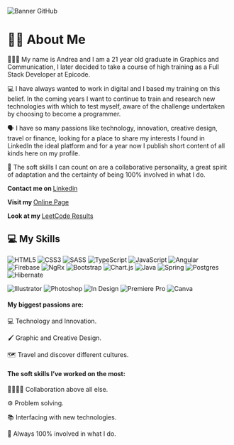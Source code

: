 ![Banner GitHub](https://github.com/andbardii/andbardii/assets/126244632/87980cce-dffb-4815-85ae-281dcf8a454c)

<h1>👨‍💻 About Me</h1>

🙋🏻‍♂️ My name is Andrea and I am a 21 year old graduate in Graphics and Communication, I later decided to take a course of high training as a Full Stack Developer at Epicode.

💻 I have always wanted to work in digital and I based my training on this belief. In the coming years I want to continue to train and research new technologies with which to test myself, aware of the challenge undertaken by choosing to become a programmer.

🗣️ I have so many passions like technology, innovation, creative design, travel or finance, looking for a place to share my interests I found in LinkedIn the ideal platform and for a year now I publish short content of all kinds here on my profile.

🦾 The soft skills I can count on are a collaborative personality, a great spirit of adaptation and the certainty of being 100% involved in what I do.

<b> Contact me on </b>[Linkedin](https://www.linkedin.com/in/andbardii)

<b> Visit my </b>[Online Page](https://andbardii.github.io/portfolio/)

<b> Look at my </b>[LeetCode Results](https://leetcode.com/andbardii/)

<h2>💻 My Skills</h2>

![HTML5](https://img.shields.io/badge/html5-%23E34F26.svg?style=for-the-badge&logo=html5&logoColor=white)
![CSS3](https://img.shields.io/badge/css3-blue.svg?style=for-the-badge&logo=css3&logoColor=white)
![SASS](https://img.shields.io/badge/SASS-hotpink.svg?style=for-the-badge&logo=SASS&logoColor=white)
![TypeScript](https://img.shields.io/badge/typescript-%23007ACC.svg?style=for-the-badge&logo=typescript&logoColor=white)
![JavaScript](https://img.shields.io/badge/javascript-yellow.svg?style=for-the-badge&logo=javascript&logoColor=white)
![Angular](https://img.shields.io/badge/angular-%23DD0031.svg?style=for-the-badge&logo=angular&logoColor=white)
![Firebase](https://img.shields.io/badge/firebase-white?style=for-the-badge&logo=firebase)
![NgRx](https://img.shields.io/badge/NgRx-purple?style=for-the-badge&logo=NgRx&logoColor=white)
![Bootstrap](https://img.shields.io/badge/bootstrap-%238511FA.svg?style=for-the-badge&logo=bootstrap&logoColor=white)
![Chart.js](https://img.shields.io/badge/chart.js-white?style=for-the-badge&logo=chart.js)
![Java](https://img.shields.io/badge/Java-ED8B00?style=for-the-badge&logo=buy-me-a-coffee&logoColor=white")
![Spring](https://img.shields.io/badge/spring-%236DB33F.svg?style=for-the-badge&logo=spring&logoColor=white)
![Postgres](https://img.shields.io/badge/postgres-%23316192.svg?style=for-the-badge&logo=postgresql&logoColor=white)
![Hibernate](https://img.shields.io/badge/Hibernate-59666C?style=for-the-badge&logo=Hibernate&logoColor=white)

![Illustrator](https://img.shields.io/badge/Illustrator-%23E34F26.svg?style=for-the-badge&logo=adobe-illustrator&logoColor=white)
![Photoshop](https://img.shields.io/badge/Photoshop-blue.svg?style=for-the-badge&logo=adobe-photoshop&logoColor=white)
![In Design](https://img.shields.io/badge/InDesign-purple.svg?style=for-the-badge&logo=adobe-indesign&logoColor=white)
![Premiere Pro](https://img.shields.io/badge/PremierePro-%238511FA.svg?style=for-the-badge&logo=adobe-premiere-pro&logoColor=white)
![Canva](https://img.shields.io/badge/Canva-%23007ACC.svg?style=for-the-badge&logo=canva&logoColor=white)

<h4>My biggest passions are:</h4>

💻 Technology and Innovation.

🖌 Graphic and Creative Design.

🗺 Travel and discover different cultures.
<br>

<h4>The soft skills I’ve worked on the most:</h4>

🫱🏻‍🫲🏼 Collaboration above all else. 

⚙️ Problem solving.

📚 Interfacing with new technologies.

💯 Always 100% involved in what I do.
